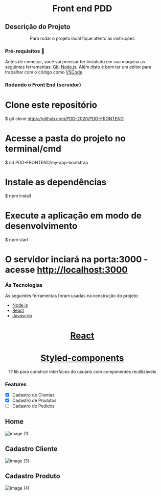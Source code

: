 <h1 align="center">Front end PDD</h1>

## Descrição do Projeto
<p align="center">Para rodar o projeto local fique atento as instruções</p>

### Pré-requisitos 🚀

Antes de começar, você vai precisar ter instalado em sua máquina as seguintes ferramentas:
[Git](https://git-scm.com), [Node.js](https://nodejs.org/en/). 
Além disto é bom ter um editor para trabalhar com o código como [VSCode](https://code.visualstudio.com/)


### Rodando o Front End (servidor)

# Clone este repositório
$ git clone <https://github.com/PDD-2020/PDD-FRONTEND>

# Acesse a pasta do projeto no terminal/cmd
$ cd PDD-FRONTEND/my-app-bootstrap

# Instale as dependências
$ npm install

# Execute a aplicação em modo de desenvolvimento
$ npm start

# O servidor inciará na porta:3000 - acesse <http://localhost:3000> 

### Ás Tecnologias
As seguintes ferramentas foram usadas na construção do projeto:

- [Node.js](https://nodejs.org/en/)
- [React](https://pt-br.reactjs.org/)
- [Javascrip](https://www.javascriptlan.org/)

<h1 align="center">
    <a href="https://reactstrap.github.io/"> React</a>
</h1>
<h1 align="center">
    <a href="https://styled-components.com/"> Styled-components</a>
</h1>
<p align="center">?? lib para construir interfaces do usuário com componentes reutilizáveis</p>

### Features

- [x] Cadastro de Clientes
- [x] Cadastro de Produtos
- [ ] Cadastro de Pedidos

## Home

![image (1)](https://user-images.githubusercontent.com/31622166/99134429-7cc1e400-25fc-11eb-83e6-761e0cb10ebf.png)

## Cadastro Cliente

![image (3)](https://user-images.githubusercontent.com/31622166/99134737-d1199380-25fd-11eb-99db-7f651ac8dd1b.png)

## Cadastro Produto

![image (4)](https://user-images.githubusercontent.com/31622166/99134852-5ac96100-25fe-11eb-8575-9442fad224da.png)





